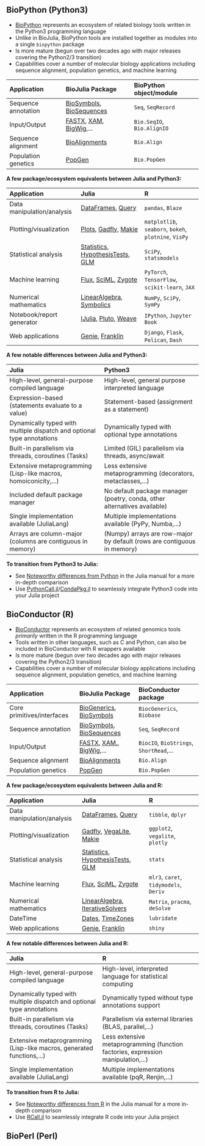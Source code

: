 ## BioPython (Python3)

- [BioPython](https://biopython.org/) represents an ecosystem of related biology tools written in the Python3 programming language
- Unlike in BioJulia, BioPython tools are installed together as modules into a single `biopython` package 
- Is more mature (begun over two decades ago with major releases covering the Python2/3 transition)
- Capabilities cover a number of molecular biology applications including sequence alignment, population genetics, and machine learning

| Application         | BioJulia Package                                                                                                                              | BioPython object/module    |
| :------------------ | :-------------------------------------------------------------------------------------------------------------------------------------------- | :------------------------- |
| Sequence annotation | [BioSymbols](https://biojulia.dev/BioSymbols.jl/stable/), [BioSequences](https://biojulia.dev/BioSequences.jl/stable/)                        | `Seq`, `SeqRecord`         |
| Input/Output        | [FASTX](https://biojulia.dev/FASTX.jl/stable/), [XAM](https://biojulia.dev/XAM.jl/stable/), [BigWig](https://biojulia.dev/BigWig.jl/dev/),... | `Bio.SeqIO`, `Bio.AlignIO` |
| Sequence alignment  | [BioAlignments](https://biojulia.dev/BioAlignments.jl/stable/)                                                                                | `Bio.Align`                |
| Population genetics | [PopGen](https://biojulia.dev/PopGen.jl/)                                                                                                     | `Bio.PopGen`               |

**A few package/ecosystem equivalents between Julia and Python3:**

| Application                | Julia                                                                                                                                                                               | R                                                     |
| :------------------------- | :---------------------------------------------------------------------------------------------------------------------------------------------------------------------------------- | :---------------------------------------------------- |
| Data manipulation/analysis | [DataFrames](https://dataframes.juliadata.org/stable/), [Query](https://www.queryverse.org/Query.jl/stable/)                                                                        | `pandas`, `Blaze`                                     |
| Plotting/visualization     | [Plots](https://docs.juliaplots.org/stable/), [Gadfly](http://gadflyjl.org/stable/), [Makie](https://docs.makie.org/stable/)                                                        | `matplotlib`, `seaborn`, `bokeh`, `plotnine`, `VisPy` |
| Statistical analysis       | [Statistics](https://docs.julialang.org/en/v1/stdlib/Statistics/), [HypothesisTests](https://github.com/JuliaStats/HypothesisTests.jl), [GLM](https://github.com/JuliaStats/GLM.jl) | `SciPy`, `statsmodels`                                |
| Machine learning           | [Flux](https://fluxml.ai/Flux.jl/stable/), [SciML](https://sciml.ai/), [Zygote](https://fluxml.ai/Zygote.jl/stable/)                                                                | `PyTorch`, `TensorFlow`, `scikit-learn`, `JAX`        |
| Numerical mathematics      | [LinearAlgebra](https://docs.julialang.org/en/v1/stdlib/LinearAlgebra/), [Symbolics](https://symbolics.juliasymbolics.org/stable/)                                                  | `NumPy`, `SciPy`, `SymPy`                             |
| Notebook/report generator  | [IJulia](https://julialang.github.io/IJulia.jl/stable/), [Pluto](https://plutojl.org/), [Weave](https://weavejl.mpastell.com/stable/)                                               | `IPython`, `Jupyter Book`                             |
| Web applications           | [Genie](https://genieframework.com/), [Franklin](https://franklinjl.org/)                                                                                                           | `Django`, `Flask`, `Pelican`, `Dash`                  |

**A few notable differences between Julia and Python3:**

| Julia                                                                  | Python3                                                                  |
| :--------------------------------------------------------------------- | :----------------------------------------------------------------------- |
| High-level, general-purpose compiled language                          | High-level, general purpose interpreted language                         |
| Expression-based (statements evaluate to a value)                      | Statement-based (assignment as a statement)                              |
| Dynamically typed with multiple dispatch and optional type annotations | Dynamically typed with optional type annotations                         |
| Built-in parallelism via threads, coroutines (Tasks)                   | Limited (GIL) parallelism via threads, async/await                       |
| Extensive metaprogramming (Lisp-like macros, homoiconicity,...)        | Less extensive metaprogramming (decorators, metaclasses,...)             |
| Included default package manager                                       | No default package manager (poetry, conda, other alternatives available) |
| Single implementation available (JuliaLang)                            | Multiple implementations available (PyPy, Numba,...)                     |
| Arrays are column-major (columns are contiguous in memory)             | (Numpy) arrays are row-major by default (rows are contiguous in memory)  |

**To transition from Python3 to Julia:**
- See [Noteworthy differences from Python](https://docs.julialang.org/en/v1/manual/noteworthy-differences/#Noteworthy-differences-from-Python) in the Julia manual for a more in-depth comparison
- Use [PythonCall.jl](https://github.com/cjdoris/PythonCall.jl.git)/[CondaPkg.jl](CondaPkg.jl) to seamlessly integrate Python3 code into your Julia project

## BioConductor (R)

- [BioConductor](https://www.bioconductor.org/) represents an ecosystem of related genomics tools _primarily_ written in the R programming language
- Tools written in other languages, such as C and Python, can also be included in BioConductor with R wrappers available 
- Is more mature (begun over two decades ago with major releases covering the Python2/3 transition)
- Capabilities cover a number of molecular biology applications including sequence alignment, population genetics, and machine learning

| Application                | BioJulia Package                                                                                                                               | BioConductor package                    |
| :------------------------- | :--------------------------------------------------------------------------------------------------------------------------------------------- | :-------------------------------------- |
| Core primitives/interfaces | [BioGenerics](https://biojulia.dev/BioGenerics.jl/stable/), [BioSymbols](https://biojulia.dev/BioSymbols.jl/stable/)                           | `BiocGenerics`, `Biobase`               |
| Sequence annotation        | [BioSymbols](https://biojulia.dev/BioSymbols.jl/stable/), [BioSequences](https://biojulia.dev/BioSequences.jl/stable/)                         | `Seq`, `SeqRecord`                      |
| Input/Output               | [FASTX](https://biojulia.dev/FASTX.jl/stable/), [XAM.](https://biojulia.dev/XAM.jl/stable/), [BigWig](https://biojulia.dev/BigWig.jl/dev/),... | `BiocIO`, `BioStrings`, `ShortRead`,... |
| Sequence alignment         | [BioAlignments](https://biojulia.dev/BioAlignments.jl/stable/)                                                                                 | `Bio.Align`                             |
| Population genetics        | [PopGen](https://biojulia.dev/PopGen.jl/)                                                                                                      | `Bio.PopGen`                            |

**A few package/ecosystem equivalents between Julia and R:**

| Application                | Julia                                                                                                                                                                               | R                                      |
| :------------------------- | :---------------------------------------------------------------------------------------------------------------------------------------------------------------------------------- | :------------------------------------- |
| Data manipulation/analysis | [DataFrames](https://dataframes.juliadata.org/stable/), [Query](https://www.queryverse.org/Query.jl/stable/)                                                                        | `tibble`, `dplyr`                      |
| Plotting/visualization     | [Gadfly](http://gadflyjl.org/stable/), [VegaLite](https://www.queryverse.org/VegaLite.jl/stable/), [Makie](https://docs.makie.org/stable/)                                          | `ggplot2`, `vegalite`, `plotly`        |
| Statistical analysis       | [Statistics](https://docs.julialang.org/en/v1/stdlib/Statistics/), [HypothesisTests](https://github.com/JuliaStats/HypothesisTests.jl), [GLM](https://github.com/JuliaStats/GLM.jl) | `stats`                                |
| Machine learning           | [Flux](https://fluxml.ai/Flux.jl/stable/), [SciML](https://sciml.ai/), [Zygote](https://fluxml.ai/Zygote.jl/stable/)                                                                | `mlr3`, `caret`, `tidymodels`, `Deriv` |
| Numerical mathematics      | [LinearAlgebra](https://docs.julialang.org/en/v1/stdlib/LinearAlgebra/), [IterativeSolvers](https://iterativesolvers.julialinearalgebra.org/dev/)                                   | `Matrix`, `pracma`, `deSolve`          |
| DateTime                   | [Dates](https://docs.julialang.org/en/v1/stdlib/Dates/), [TimeZones](https://github.com/JuliaTime/TimeZones.jl)                                                                     | `lubridate`                            |
| Web applications           | [Genie](https://genieframework.com/), [Franklin](https://franklinjl.org/)                                                                                                           | `shiny`                                |

**A few notable differences between Julia and R:**

| Julia                                                                  | R                                                                                |
| :--------------------------------------------------------------------- | :------------------------------------------------------------------------------- |
| High-level, general-purpose compiled language                          | High-level, interpreted language for statistical computing                       |
| Dynamically typed with multiple dispatch and optional type annotations | Dynamically typed without type annotations support                               |
| Built-in parallelism via threads, coroutines (Tasks)                   | Parallelism via external libraries (BLAS, parallel,...)                          |
| Extensive metaprogramming (Lisp-like macros, generated functions,...)  | Less extensive metaprogramming (function factories, expression manipulation,...) |
| Single implementation available (JuliaLang)                            | Multiple implementations available (pqR, Renjin,...)                             |


**To transition from R to Julia:**
- See [Noteworthy differences from R](https://docs.julialang.org/en/v1/manual/noteworthy-differences/#Noteworthy-differences-from-R) in the Julia manual for a more in-depth comparison
- Use [RCall.jl](https://github.com/JuliaInterop/RCall.jl.git) to seamlessly integrate R code into your Julia project

## BioPerl (Perl)
